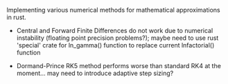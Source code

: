 Implementing various numerical methods for mathematical approximations in rust.

* Central and Forward Finite Differences do not work due to numerical instability (floating point precision problems?); maybe need to use rust 'special' crate for
ln_gamma() function to replace current lnfactorial() function

* Dormand-Prince RK5 method performs worse than standard RK4 at the moment... may need to introduce adaptive step sizing?
